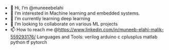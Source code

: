
- 👋 Hi, I’m @muneeebelahi
- 👀 I’m interested in Machine learning and embedded systems.
- 🌱 I’m currently learning deep learning
- 💞️ I’m looking to collaborate on various ML projects
- 📫 How to reach me @https://www.linkedin.com/in/muneeb-elahi-malik-559293176/
Languages and Tools:
verilog arduino c cplusplus matlab python tf pytorch
<!---
muneeebelahi/muneeebelahi is a ✨ special ✨ repository because its `README.md` (this file) appears on your GitHub profile.
You can click the Preview link to take a look at your changes.
--->
